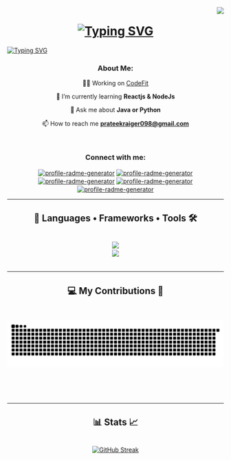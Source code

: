 <img align="right" src="https://visitor-badge.laobi.icu/badge?page_id=prateekraiger.prateekraiger" />

 <h1 align="center">
<a href="https://git.io/typing-svg"><img src="https://readme-typing-svg.demolab.com?font=Righteous&weight=600&size=30&duration=3000&pause=500&center=true&width=440&height=60&lines=Hii+There🖐️;I'm+Prateek+Raiger!" alt="Typing SVG" /></a>
 </h1>
<a href="https://git.io/typing-svg"><img src="https://readme-typing-svg.demolab.com?font=Inter&weight=700&duration=1000&pause=2000&color=80F799&repeat=false&width=950&height=45&lines=Exploring+the+endless+possibilities+of+web+development%2C+creating+solutions+that+make+a+difference." alt="Typing SVG" /></a>
<br/>
<div align="center">
 <h3 align="center">About Me:</h3>
 
 💪🏼 Working on [CodeFit](https://github.com/prateekraiger/CodeFit-gym-website)

 🌱 I’m currently learning **Reactjs & NodeJs**

 💬 Ask me about **Java or Python**

 📫 How to reach me **prateekraiger098@gmail.com**

<br/>
<h3 align="center">Connect with me:</h3> <p align="center"> <a href="https://github.com/prateekraiger" target="blank"><img align="center" src=https://raw.githubusercontent.com/rahuldkjain/github-profile-readme-generator/master/src/images/icons/Social/github.svg alt="profile-radme-generator" height="30" width="40" /></a> <a href="https://linkedin.com/in/pratik-r1104" target="blank"><img align="center" src=https://raw.githubusercontent.com/rahuldkjain/github-profile-readme-generator/master/src/images/icons/Social/linked-in-alt.svg alt="profile-radme-generator" height="30" width="40" /></a> <a href="https://x.com/mrpratik753" target="blank"><img align="center" src=https://raw.githubusercontent.com/rahuldkjain/github-profile-readme-generator/master/src/images/icons/Social/twitter.svg alt="profile-radme-generator" height="30" width="40" /></a> <a href="https://www.leetcode.com/prateekraiger" target="blank"><img align="center" src=https://raw.githubusercontent.com/rahuldkjain/github-profile-readme-generator/master/src/images/icons/Social/leet-code.svg alt="profile-radme-generator" height="30" width="40" /></a> <a href="https://auth.geeksforgeeks.org/user/prateekraiger" target="blank"><img align="center" src=https://raw.githubusercontent.com/rahuldkjain/github-profile-readme-generator/master/src/images/icons/Social/geeks-for-geeks.svg alt="profile-radme-generator" height="30" width="40" /></a> </p>

</div>

<hr/>


<h2 align="center">🚀 Languages • Frameworks • Tools 🛠️</h2>
<br/>
<div align="center">
  <a href="https://skillicons.dev">
    <img src="https://skillicons.dev/icons?i=cpp,java,python,git,github,vscode&theme=dark" /> <br/>
    <img src="https://skillicons.dev/icons?i=html,css,bootstrap,tailwind,js,ts,react,nodejs,express,mongodb,mysql&theme=dark" />
  </a>
</div>

<br/>
<hr/>

<div align="center">
  <h2>💻 My Contributions 🌟</h2>
  <br>
 
![snake gif](https://github.com/prateekraiger/prateekraiger/blob/output/github-contribution-grid-snake.svg)
  
  <br/><br/><br/>
</div>

<hr/>

<h2 align="center"> 📊 Stats 📈 </h2>
<br/>

<div align="center">
 <a href="https://git.io/streak-stats"><img src="https://streak-stats.demolab.com?user=prateekraiger&count_private=true&theme=github-dark-blue&hide_border=true&border_radius=10&date_format=M%20j%5B%2C%20Y%5D&mode=weekly&card_width=390" alt="GitHub Streak" /></a>
</div>
